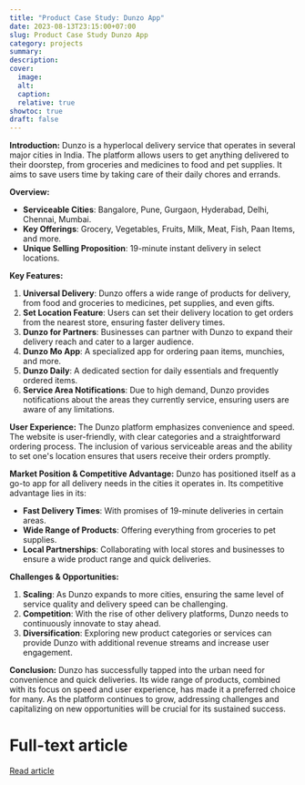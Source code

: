 ```yaml
---
title: "Product Case Study: Dunzo App"
date: 2023-08-13T23:15:00+07:00
slug: Product Case Study Dunzo App
category: projects
summary:
description:
cover:
  image:
  alt:
  caption:
  relative: true
showtoc: true
draft: false
---
```


**Introduction:**
Dunzo is a hyperlocal delivery service that operates in several major cities in India. The platform allows users to get anything delivered to their doorstep, from groceries and medicines to food and pet supplies. It aims to save users time by taking care of their daily chores and errands.

**Overview:**

- **Serviceable Cities**: Bangalore, Pune, Gurgaon, Hyderabad, Delhi, Chennai, Mumbai.
- **Key Offerings**: Grocery, Vegetables, Fruits, Milk, Meat, Fish, Paan Items, and more.
- **Unique Selling Proposition**: 19-minute instant delivery in select locations.

**Key Features:**

1. **Universal Delivery**: Dunzo offers a wide range of products for delivery, from food and groceries to medicines, pet supplies, and even gifts.
2. **Set Location Feature**: Users can set their delivery location to get orders from the nearest store, ensuring faster delivery times.
3. **Dunzo for Partners**: Businesses can partner with Dunzo to expand their delivery reach and cater to a larger audience.
4. **Dunzo Mo App**: A specialized app for ordering paan items, munchies, and more.
5. **Dunzo Daily**: A dedicated section for daily essentials and frequently ordered items.
6. **Service Area Notifications**: Due to high demand, Dunzo provides notifications about the areas they currently service, ensuring users are aware of any limitations.

**User Experience:**
The Dunzo platform emphasizes convenience and speed. The website is user-friendly, with clear categories and a straightforward ordering process. The inclusion of various serviceable areas and the ability to set one's location ensures that users receive their orders promptly.

**Market Position & Competitive Advantage:**
Dunzo has positioned itself as a go-to app for all delivery needs in the cities it operates in. Its competitive advantage lies in its:

- **Fast Delivery Times**: With promises of 19-minute deliveries in certain areas.
- **Wide Range of Products**: Offering everything from groceries to pet supplies.
- **Local Partnerships**: Collaborating with local stores and businesses to ensure a wide product range and quick deliveries.

**Challenges & Opportunities:**

1. **Scaling**: As Dunzo expands to more cities, ensuring the same level of service quality and delivery speed can be challenging.
2. **Competition**: With the rise of other delivery platforms, Dunzo needs to continuously innovate to stay ahead.
3. **Diversification**: Exploring new product categories or services can provide Dunzo with additional revenue streams and increase user engagement.

**Conclusion:**
Dunzo has successfully tapped into the urban need for convenience and quick deliveries. Its wide range of products, combined with its focus on speed and user experience, has made it a preferred choice for many. As the platform continues to grow, addressing challenges and capitalizing on new opportunities will be crucial for its sustained success.

# Full-text article
[Read article](https://kprashant.notion.site/Product-Case-Study-Dunzo-App-2277e04980ca400daa20f1ce174cd152?pvs=74)
